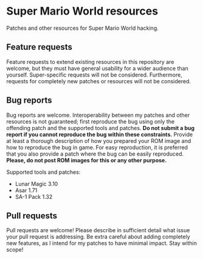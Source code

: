 # Super Mario World resources
Patches and other resources for Super Mario World hacking.

## Feature requests

Feature requests to extend existing resources in this repository are welcome, but they must have general usability for a wider
audience than yourself. Super-specific requests will not be considered. Furthermore, requests for completely new patches or
resources will not be considered.

## Bug reports

Bug reports are welcome. Interoperability between my patches and other resources is not guaranteed; first reproduce the bug using
only the offending patch and the supported tools and patches. **Do not submit a bug report if you cannot reproduce the bug within
these constraints.** Provide at least a thorough description of how you prepared your ROM image and how to reproduce the bug in
game. For easy reproduction, it is preferred that you also provide a patch where the bug can be easily reproduced. **Please, do not
post ROM images for this or any other purpose.**

Supported tools and patches:

* Lunar Magic 3.10
* Asar 1.71
* SA-1 Pack 1.32

## Pull requests

Pull requests are welcome! Please describe in sufficient detail what issue your pull request is addressing. Be extra careful about
adding completely new features, as I intend for my patches to have minimal impact. Stay within scope!
